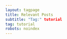 ```yaml
---
layout: tagpage
title: Relevant Posts
subtitle: "Tag:" tutorial
tag: tutorial
robots: noindex
---
```

